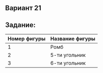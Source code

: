 ## Вариант 21
## Задание:
| Номер фигуры | Название фигуры |
---------------|-----------------|
|      1       |       Ромб      |
|      2       |  5-ти угольник  |
|      3       |  6-ти угольник  |